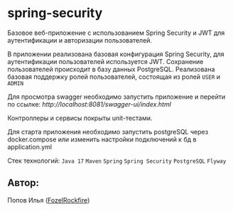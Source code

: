# spring-security
Базовое веб-приложение с использованием Spring Security и JWT для аутентификации и авторизации пользователей. 

В приложении реализована базовая конфигурация Spring Security, для аутентификации пользователей используется JWT. Сохранение пользователей происходит в базу данных PostgreSQL.
Реализована базовая поддержку ролей пользователей, состоящая из ролей `USER` и `ADMIN`

Для просмотра swagger необходимо запустить приложение и перейти по ссылке: _http://localhost:8081/swagger-ui/index.html_

Контроллеры и сервисы покрыты unit-тестами.

Для старта приложения необходимо запустить postgreSQL через docker.compose или изменить настройки подключений к бд в application.yml

Стек технологий:
`Java 17` `Maven` `Spring` `Spring Security` `PostgreSQL` `Flyway`

## Автор:<br>
Попов Илья ([FozelRockfire](https://github.com/FozelRockfire))<br>
